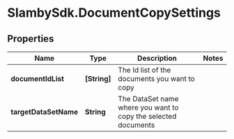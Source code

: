 # SlambySdk.DocumentCopySettings

## Properties
Name | Type | Description | Notes
------------ | ------------- | ------------- | -------------
**documentIdList** | **[String]** | The Id list of the documents you want to copy | 
**targetDataSetName** | **String** | The DataSet name where you want to copy the selected documents | 



